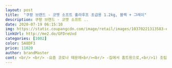 ```yaml
---
layout: post 
title:  "쿠팡 브랜드 - 코멧 소프트 훌라후프 초급용 1.2kg, 블랙 + 그레이" 
description: 쿠팡 브랜드 - 코멧 소프트 ..
date: 2020-07-19 06:15:10 
img: https://static.coupangcdn.com/image/retail/images/10370221313583-ed9d9651-ff7d-45dc-a7e6-d7757a291303.jpg 
linkUrl: http://me2.do/GFDreUxd 
categories: [1002] 
color: 5A8DF3 
price: 11020 
author: brandMaster 
cont: <br/> <br/> -요즘 코로나 때문에<br/><br/> -집에서 홈트용으로,<br/>1) 조립형 제품<br/>1.<br/> 1.<br/>2kg, 블랙그레이 색상, 11120원 구입<br/>2) 겉면 소프트 재질<br/>2.<br/> 집에서 홈트, 가벼운 운동, 옆구리살 타파<br/>3) 무게에 따라 선택가능한 제품 (초급용은 1,2kg)<br/>3.<br/> 제품 특징<br/>4.<br/> 헬스장 못갈떄,<br/>● 조립후 사이즈가 감이 안잡히시는 분들을 위해 조립후 직접 들고 찍은사진있으니 보시면 됄거같아요^^ 신장 163입니다! ●<br/>가볍게 시간제한없이, (소음 없음)<br/>가볍게 운동을 할까 했는데<br/>거이 20년이상 하지않았던 초보자인 저에겐 묵직함에 한번<br/>곧 이 무게가 익숙해지더라구요 더 무거운건 저는 못했을 것 같아요 ㅎㅎ<br/>그래서 맨 몸에 하더라도 부드럽게 잘 돌릴 수 있어요.<br/><br/> 
---
```

 